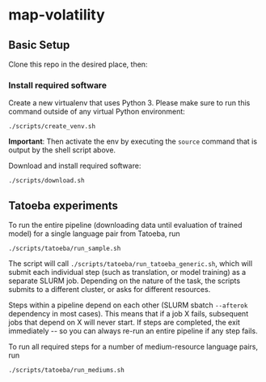 # map-volatility

## Basic Setup

Clone this repo in the desired place, then:

### Install required software

Create a new virtualenv that uses Python 3. Please make sure to run this command outside of
any virtual Python environment:

    ./scripts/create_venv.sh

**Important**: Then activate the env by executing the `source` command that is output by the shell
script above.

Download and install required software:

    ./scripts/download.sh
    
## Tatoeba experiments

To run the entire pipeline (downloading data until evaluation of trained model) for a single language pair from Tatoeba, run

    ./scripts/tatoeba/run_sample.sh

The script will call `./scripts/tatoeba/run_tatoeba_generic.sh`, which will submit each individual step (such as translation, or model training) as a separate SLURM job. Depending on the nature of the task, the scripts submits to a different cluster, or asks for different resources.

Steps within a pipeline depend on each other (SLURM sbatch `--afterok` dependency in most cases). This means that if a job X fails, subsequent jobs that depend on X will never start. If steps are completed, the exit immediately -- so you can always re-run an entire pipeline if any step fails.

To run all required steps for a number of medium-resource language pairs, run

    ./scripts/tatoeba/run_mediums.sh
